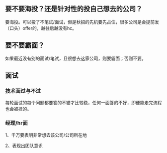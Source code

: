 ## 要不要海投？还是针对性的投自己想去的公司？

要海投。可以投了不笔试/面试，但是秋招的先机要先占住，很多公司是会提前发（口头）offer的，越往后越没有hc。

## 要不要霸面？

如果最近没有别的面试/笔试，且很想去这家公司，则要霸面；否则不要。

## 面试

### 技术面过与不过

每轮面试的每个问题都要答的不错才比较稳，任何一面答的不好，即便能走完流程也会被挂的。

### 经理/hr面

1、千万要表明非常想去该公司/公司所在地

2、表现出团队意识
